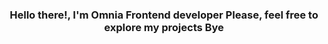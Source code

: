 <h3 align="center">
  Hello there!, 
I'm Omnia Frontend developer 
Please, feel free to explore my projects
Bye
</h3>
